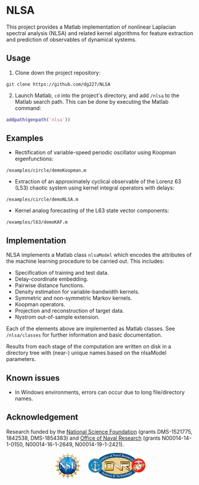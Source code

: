 # NLSA

This project provides a Matlab implementation of nonlinear Laplacian spectral analysis (NLSA) and related kernel algorithms for feature extraction and prediction of observables of dynamical systems. 

## Usage

1. Clone down the project repository:
```shell
git clone https://github.com/dg227/NLSA
```
2. Launch Matlab, `cd` into the project's directory, and add `/nlsa` to the Matlab search path. This can be done by executing the Matlab command:
```matlab
addpath(genpath('nlsa'))
``` 

## Examples

- Rectification of variable-speed periodic oscillator using Koopman eigenfunctions: 
```shell
/examples/circle/demoKoopman.m
``` 
- Extraction of an approximately cyclical observable of the Lorenz 63 (L53) chaotic system using kernel integral operators with delays:
```shell
/examples/circle/demoNLSA.m
``` 
- Kernel analog forecasting of the L63 state vector components:
```shell
/examples/l63/demoKAF.m
``` 
## Implementation

NLSA implements a Matlab class ``nlsaModel`` which encodes the attributes of the machine learning procedure to be carried out. This includes:
- Specification of training and test data.
- Delay-coordinate embedding.
- Pairwise distance functions.
- Density estimation for variable-bandwidth kernels.
- Symmetric and non-symmetric Markov kernels.
- Koopman operators.
- Projection and reconstruction of target data.   
- Nystrom out-of-sample extension.

Each of the elements above are implemented as Matlab classes. See ``/nlsa/classes`` for further information and basic documentation.

Results from each stage of the computation are written on disk in a directory tree with (near-) unique names based on the nlsaModel parameters. 

## Known issues
-  In Windows environments, errors can occur due to long file/directory names. 

## Acknowledgement 

Research funded by the [National Science Foundation](https://nsf.gov) (grants DMS-1521775, 1842538, DMS-1854383) and [Office of Naval Research](https://onr.navy.mil) (grants N00014-14-1-0150, N00014-16-1-2649, N00014-19-1-2421).

<div align="center"><img src="pages/img/logoNSF.jpg" alt="NSF logo" height="70" hspace="10"><img src="pages/img/logoONR.png" alt="ONR logo" height="70" hspace="10"></div>
